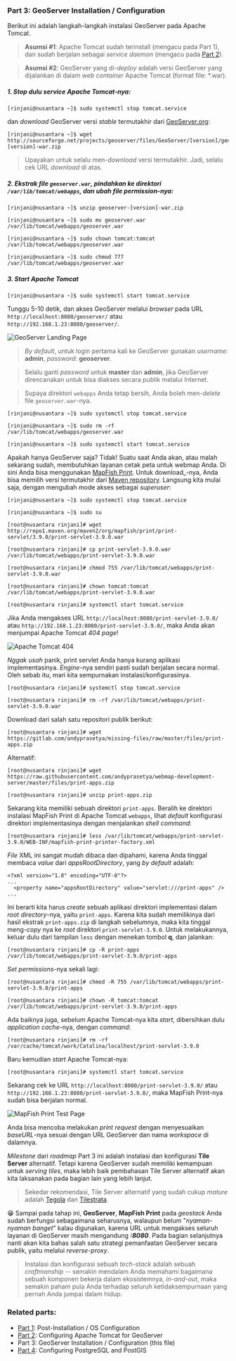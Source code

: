 ### Part 3: GeoServer Installation / Configuration

Berikut ini adalah langkah-langkah instalasi GeoServer pada Apache Tomcat.
> **Asumsi \#1**: Apache Tomcat sudah terinstall (mengacu pada Part 1), dan sudah berjalan sebagai _service daemon_ (mengacu pada [Part 2](./fedora-geostack-part-2-apache-tomcat.md)).

> **Asumsi \#2**: GeoServer yang di-_deploy_ adalah versi GeoServer yang dijalankan di dalam _web container_ Apache Tomcat (format file: *.war).

##### 1. Stop dulu _service_ Apache Tomcat-nya:

  ```
  [rinjani@nusantara ~]$ sudo systemctl stop tomcat.service
  ```
  
  dan _download_ GeoServer versi _stable_ termutakhir dari [GeoServer.org](http://geoserver.org/release/stable/):
  
  ```
  [rinjani@nusantara ~]$ wget http://sourceforge.net/projects/geoserver/files/GeoServer/[version]/geoserver-[version]-war.zip
  ```
  
  > Upayakan untuk selalu men-_download_ versi termutakhir. Jadi, selalu cek URL _download_ di atas.
  
##### 2. Ekstrak file ```geoserver.war```, pindahkan ke direktori ```/var/lib/tomcat/webapps```, dan ubah _file permission_-nya:

  ```
  [rinjani@nusantara ~]$ unzip geoserver-[version]-war.zip
  
  [rinjani@nusantara ~]$ sudo mv geoserver.war /var/lib/tomcat/webapps/geoserver.war
  
  [rinjani@nusantara ~]$ sudo chown tomcat:tomcat /var/lib/tomcat/webapps/geoserver.war
  
  [rinjani@nusantara ~]$ sudo chmod 777 /var/lib/tomcat/webapps/geoserver.war
  ```

##### 3. _Start_ Apache Tomcat

  ```
  [rinjani@nusantara ~]$ sudo systemctl start tomcat.service
  ```
  
  Tunggu 5-10 detik, dan akses GeoServer melalui _browser_ pada URL ```http://localhost:8080/geoserver/``` atau ```http://192.168.1.23:8080/geoserver/```.
  
  ![GeoServer Landing Page](./img/geoserver-landing-page.jpg)
  
  > _By default_, untuk login pertama kali ke GeoServer gunakan _username_: **admin**, _password_: **geoserver**.
  
  > Selalu ganti _password_ untuk **master** dan **admin**, jika GeoServer direncanakan untuk bisa diakses secara publik melalui Internet.
  
  > Supaya direktori ```webapps``` Anda tetap bersih, Anda boleh men-_delete_ file ```geoserver.war```-nya.
  
  ```
  [rinjani@nusantara ~]$ sudo systemctl stop tomcat.service
  
  [rinjani@nusantara ~]$ sudo rm -rf /var/lib/tomcat/webapps/geoserver.war
  
  [rinjani@nusantara ~]$ sudo systemctl start tomcat.service
  ```
  
Apakah hanya GeoServer saja? Tidak! Suatu saat Anda akan, atau malah sekarang sudah, membutuhkan layanan cetak peta untuk webmap Anda. Di sini Anda bisa menggunakan [MapFish Print](https://mapfish.github.io/mapfish-print-doc/index.html). Untuk download_-nya, Anda bisa memilih versi termutakhir dari [Maven repository](http://repo1.maven.org/maven2/org/mapfish/print/print-servlet/). Langsung kita mulai saja, dengan mengubah mode akses sebagai _superuser_:

  ```
  [rinjani@nusantara ~]$ sudo systemctl stop tomcat.service
  
  [rinjani@nusantara ~]$ sudo su
  
  [root@nusantara rinjani]# wget http://repo1.maven.org/maven2/org/mapfish/print/print-servlet/3.9.0/print-servlet-3.9.0.war
  
  [root@nusantara rinjani]# cp print-servlet-3.9.0.war /var/lib/tomcat/webapps/print-servlet-3.9.0.war
  
  [root@nusantara rinjani]# chmod 755 /var/lib/tomcat/webapps/print-servlet-3.9.0.war
  
  [root@nusantara rinjani]# chown tomcat:tomcat /var/lib/tomcat/webapps/print-servlet-3.9.0.war
  
  [root@nusantara rinjani]# systemctl start tomcat.service
  ```
  
  Jika Anda mengakses URL ```http://localhost:8080/print-servlet-3.9.0/``` atau ```http://192.168.1.23:8080/print-servlet-3.9.0/```, maka Anda akan menjumpai Apache Tomcat _404 page_!
  
  ![Apache Tomcat 404](./img/print-servlet-404.jpg)
  
  _Nggak usah_ panik, print servlet Anda hanya kurang aplikasi implementasinya. _Engine_-nya sendiri pasti sudah berjalan secara normal. Oleh sebab itu, mari kita sempurnakan instalasi/konfigurasinya.
  
  ```
  [root@nusantara rinjani]# systemctl stop tomcat.service
  
  [root@nusantara rinjani]# rm -rf /var/lib/tomcat/webapps/print-servlet-3.9.0.war
  ```
  
  Download dari salah satu repositori publik berikut:
  
  ```
  [root@nusantara rinjani]# wget https://gitlab.com/andyprasetya/missing-files/raw/master/files/print-apps.zip
  ```
  
  Alternatif:
  ```
  [root@nusantara rinjani]# wget https://raw.githubusercontent.com/andyprasetya/webmap-development-server/master/files/print-apps.zip
  
  [root@nusantara rinjani]# unzip print-apps.zip
  ```
  
  Sekarang kita memiliki sebuah direktori ```print-apps```. Beralih ke direktori instalasi MapFish Print di Apache Tomcat ```webapps```, lihat _default_ konfigurasi direktori implementasinya dengan menjalankan _shell command_:
  
  ```
  [root@nusantara rinjani]# less /var/lib/tomcat/webapps/print-servlet-3.9.0/WEB-INF/mapfish-print-printer-factory.xml
  ```
  
  _File_ XML ini sangat mudah dibaca dan dipahami, karena Anda tinggal membaca _value_ dari _appsRootDirectory_, yang _by default_ adalah:
  
  ```
  <?xml version="1.0" encoding="UTF-8"?>
  ...
    <property name="appsRootDirectory" value="servlet:///print-apps" />
  ...
  ```
  
  Ini berarti kita harus _create_ sebuah aplikasi direktori implementasi dalam _root directory_-nya, yaitu ```print-apps```. Karena kita sudah memilikinya dari hasil ekstrak ```print-apps.zip``` di langkah sebelumnya, maka kita tinggal meng-_copy_ nya ke _root_ direktori ```print-servlet-3.9.0```. Untuk melakukannya, keluar dulu dari tampilan ```less``` dengan menekan tombol **q**, dan jalankan:

  ```
  [root@nusantara rinjani]# cp -R print-apps /var/lib/tomcat/webapps/print-servlet-3.9.0/print-apps
  ```
  
  _Set permissions_-nya sekali lagi:
  
  ```
  [root@nusantara rinjani]# chmod -R 755 /var/lib/tomcat/webapps/print-servlet-3.9.0/print-apps
  
  [root@nusantara rinjani]# chown -R tomcat:tomcat /var/lib/tomcat/webapps/print-servlet-3.9.0/print-apps
  ```
  
  Ada baiknya juga, sebelum Apache Tomcat-nya kita _start_, dibersihkan dulu _application cache_-nya, dengan _command_:
  
  ```
  [root@nusantara rinjani]# rm -rf /var/cache/tomcat/work/Catalina/localhost/print-servlet-3.9.0
  ```
  
  Baru kemudian _start_ Apache Tomcat-nya:
  
  ```
  [root@nusantara rinjani]# systemctl start tomcat.service
  ```
  
  Sekarang cek ke URL ```http://localhost:8080/print-servlet-3.9.0/``` atau ```http://192.168.1.23:8080/print-servlet-3.9.0/```, maka MapFish Print-nya sudah bisa berjalan normal.
  
  ![MapFish Print Test Page](./img/print-servlet-test-page.jpg)
  
  Anda bisa mencoba melakukan _print request_ dengan menyesuaikan _baseURL_-nya sesuai dengan URL GeoServer dan nama _workspace_ di dalamnya.
  
  _Milestone_ dari _roadmap_ Part 3 ini adalah instalasi dan konfigurasi **Tile Server** alternatif. Tetapi karena GeoServer sudah memiliki kemampuan untuk _serving tiles_, maka lebih baik pembahasan Tile Server alternatif akan kita laksanakan pada bagian lain yang lebih lanjut.
  
  > Sekedar rekomendasi, Tile Server alternatif yang sudah cukup _mature_ adalah [Tegola](https://tegola.io/) dan [Tilestrata](https://github.com/naturalatlas/tilestrata).
  
:grin: Sampai pada tahap ini, **GeoServer**, **MapFish Print** pada _geostack_ Anda sudah berfungsi sebagaimana seharusnya, walaupun belum "_nyaman-nyaman banget_" kalau digunakan, karena URL untuk mengakses seluruh layanan di GeoServer masih mengandung **_:8080_**. Pada bagian selanjutnya nanti akan kita bahas salah satu strategi pemanfaatan GeoServer secara publik, yaitu melalui _reverse-proxy_.

> Instalasi dan konfigurasi sebuah _tech-stack_ adalah sebuah _craftmanship_ -- semakin mendalam Anda memahami bagaimana sebuah komponen bekerja dalam ekosistemnya, _in-and-out_, maka semakin paham pula Anda terhadap seluruh ketidaksempurnaan yang pernah Anda jumpai dalam hidup.

### Related parts:
  * [Part 1](./README.md): Post-Installation / OS Configuration
  * [Part 2](./fedora-geostack-part-2-apache-tomcat.md): Configuring Apache Tomcat for GeoServer
  * Part 3: GeoServer Installation / Configuration (this file)
  * [Part 4](./fedora-geostack-part-4-postgis.md): Configuring PostgreSQL and PostGIS
